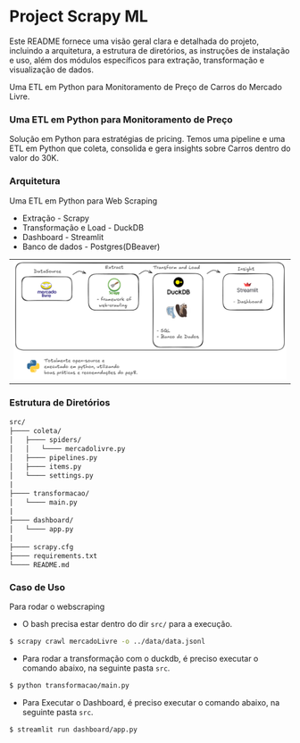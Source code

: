 # Project Scrapy ML

Este README fornece uma visão geral clara e detalhada do projeto, incluindo a arquitetura, a estrutura de diretórios, as instruções de instalação e uso, além dos módulos específicos para extração, transformação e visualização de dados.

Uma ETL em Python para Monitoramento de Preço de Carros do Mercado Livre.


### **Uma ETL em Python para Monitoramento de Preço**
Solução em Python para estratégias de pricing. Temos uma pipeline e uma ETL em Python que coleta, consolida e gera insights sobre Carros dentro do valor do 30K.


### **Arquitetura**
Uma ETL em Python para Web Scraping

* Extração - Scrapy
* Transformação e Load - DuckDB
* Dashboard - Streamlit
* Banco de dados - Postgres(DBeaver)

<table>
    <td>
    <img src="docs\arquitetura-local.png"
></img></td></tr>
</table>

### Estrutura de Diretórios
```
src/
├──── coleta/
│   ├──── spiders/
│   │   └──── mercadolivre.py
│   ├──── pipelines.py
│   ├──── items.py
│   └──── settings.py
|
├──── transformacao/
│   └──── main.py
|
├──── dashboard/
│   └──── app.py
|
├──── scrapy.cfg
├──── requirements.txt
└──── README.md
```

### **Caso de Uso**
Para rodar o webscraping

- O bash precisa estar dentro do dir `src/` para a execução.
 
```bash
$ scrapy crawl mercadoLivre -o ../data/data.jsonl
```


- Para rodar a transformação com o duckdb, é preciso executar o comando abaixo, na seguinte pasta `src`.
```bash
$ python transformacao/main.py
```


- Para Executar o Dashboard, é preciso executar o comando abaixo, na seguinte pasta `src`.
```bash
$ streamlit run dashboard/app.py
```